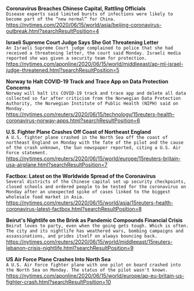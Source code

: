 **Coronavirus Breaches Chinese Capital, Rattling Officials**\
`Disease experts said limited bursts of infections were likely to become part of the “new normal” for China.`\
https://nytimes.com/2020/06/15/world/asia/beijing-coronavirus-outbreak.html?searchResultPosition=4

**Israeli Supreme Court Judge Says She Got Threatening Letter**\
`An Israeli Supreme Court judge complained to police that she had received a threatening letter, the court said Monday. Israeli media reported she was given a security team for protection.`\
https://nytimes.com/aponline/2020/06/15/world/middleeast/ap-ml-israel-judge-threatened.html?searchResultPosition=5

**Norway to Halt COVID-19 Track and Trace App on Data Protection Concerns**\
`Norway will halt its COVID-19 track and trace app and delete all data collected so far after criticism from the Norwegian Data Protection Authority, the Norwegian Institute of Public Health (NIPH) said on Monday.`\
https://nytimes.com/reuters/2020/06/15/technology/15reuters-health-coronavirus-norway-apps.html?searchResultPosition=6

**U.S. Fighter Plane Crashes Off Coast of Northeast England**\
`A U.S. fighter plane crashed in the North Sea off the coast of northeast England on Monday with the fate of the pilot and the cause of the crash unknown, the Sun newspaper reported, citing a U.S. Air Force statement. `\
https://nytimes.com/reuters/2020/06/15/world/europe/15reuters-britain-usa-airplane.html?searchResultPosition=7

**Factbox: Latest on the Worldwide Spread of the Coronavirus**\
`Several districts of the Chinese capital set up security checkpoints, closed schools and ordered people to be tested for the coronavirus on Monday after an unexpected spike of cases linked to the biggest wholesale food market in Asia.`\
https://nytimes.com/reuters/2020/06/15/world/asia/15reuters-health-coronavirus-latest-factbox.html?searchResultPosition=8

**Beirut's Nightlife on the Brink as Pandemic Compounds Financial Crisis**\
`Beirut loves to party, even when the going gets tough. Which is often. The city and its nightlife has weathered wars, bombing campaigns and assassinations, and prides itself on always bouncing back. `\
https://nytimes.com/reuters/2020/06/15/world/middleeast/15reuters-lebanon-crisis-nightlife.html?searchResultPosition=9

**US Air Force Plane Crashes Into North Sea**\
`A U.S. Air Force fighter plane with one pilot on board crashed into the North Sea on Monday. The status of the pilot wasn't known. `\
https://nytimes.com/aponline/2020/06/15/world/europe/ap-eu-britain-us-fighter-crash.html?searchResultPosition=10

